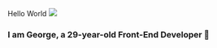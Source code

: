  Hello World ![](https://firebasestorage.googleapis.com/v0/b/svitlospace-b21f8.appspot.com/o/portfolio%2F5465352030714455350%20(1).jpg?alt=media&token=92c30bbd-ab3a-4410-b27b-b6c3cffc6254)

### I am George, a 29-year-old Front-End Developer 🚀 
